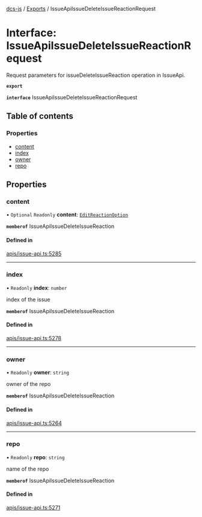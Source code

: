 [dcs-js](../README.md) / [Exports](../modules.md) / IssueApiIssueDeleteIssueReactionRequest

# Interface: IssueApiIssueDeleteIssueReactionRequest

Request parameters for issueDeleteIssueReaction operation in IssueApi.

**`export`**

**`interface`** IssueApiIssueDeleteIssueReactionRequest

## Table of contents

### Properties

- [content](IssueApiIssueDeleteIssueReactionRequest.md#content)
- [index](IssueApiIssueDeleteIssueReactionRequest.md#index)
- [owner](IssueApiIssueDeleteIssueReactionRequest.md#owner)
- [repo](IssueApiIssueDeleteIssueReactionRequest.md#repo)

## Properties

### <a id="content" name="content"></a> content

• `Optional` `Readonly` **content**: [`EditReactionOption`](EditReactionOption.md)

**`memberof`** IssueApiIssueDeleteIssueReaction

#### Defined in

[apis/issue-api.ts:5285](https://github.com/unfoldingWord/dcs-js/blob/b29eb7a/apis/issue-api.ts#L5285)

___

### <a id="index" name="index"></a> index

• `Readonly` **index**: `number`

index of the issue

**`memberof`** IssueApiIssueDeleteIssueReaction

#### Defined in

[apis/issue-api.ts:5278](https://github.com/unfoldingWord/dcs-js/blob/b29eb7a/apis/issue-api.ts#L5278)

___

### <a id="owner" name="owner"></a> owner

• `Readonly` **owner**: `string`

owner of the repo

**`memberof`** IssueApiIssueDeleteIssueReaction

#### Defined in

[apis/issue-api.ts:5264](https://github.com/unfoldingWord/dcs-js/blob/b29eb7a/apis/issue-api.ts#L5264)

___

### <a id="repo" name="repo"></a> repo

• `Readonly` **repo**: `string`

name of the repo

**`memberof`** IssueApiIssueDeleteIssueReaction

#### Defined in

[apis/issue-api.ts:5271](https://github.com/unfoldingWord/dcs-js/blob/b29eb7a/apis/issue-api.ts#L5271)
